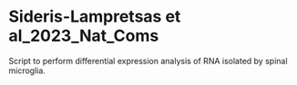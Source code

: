 # Sideris-Lampretsas et al_2023_Nat_Coms
 Script to perform differential expression analysis of RNA isolated by spinal microglia.

